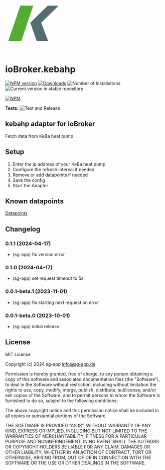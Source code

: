 ![Logo](admin/kebahp.png)
# ioBroker.kebahp

[![NPM version](https://img.shields.io/npm/v/iobroker.kebahp.svg)](https://www.npmjs.com/package/iobroker.kebahp)
[![Downloads](https://img.shields.io/npm/dm/iobroker.kebahp.svg)](https://www.npmjs.com/package/iobroker.kebahp)
![Number of Installations](https://iobroker.live/badges/kebahp-installed.svg)
![Current version in stable repository](https://iobroker.live/badges/kebahp-stable.svg)

[![NPM](https://nodei.co/npm/iobroker.kebahp.png?downloads=true)](https://nodei.co/npm/iobroker.kebahp/)

**Tests:** ![Test and Release](https://github.com/sg-app/ioBroker.kebahp/workflows/Test%20and%20Release/badge.svg)

## kebahp adapter for ioBroker

Fetch data from KeBa heat pump

## Setup

1. Enter the ip address of your KeBa heat pump
1. Configure the refresh interval if needed
1. Remove or add datapoints if needed
1. Save the config
1. Start the Adapter

## Known datapoints

[Datapoints](./docs/datapoints.md)


## Changelog
<!--
	Placeholder for the next version (at the beginning of the line):
	### **WORK IN PROGRESS**
-->
### 0.1.1 (2024-04-17)
* (sg-app) fix version error

### 0.1.0 (2024-04-17)
* (sg-app) set request timeout to 5s

### 0.0.1-beta.1 (2023-11-01)
* (sg-app) fix starting next request on error

### 0.0.1-beta.0 (2023-10-01)
* (sg-app) initial release

## License
MIT License

Copyright (c) 2024 sg-app <info@sg-app.de>

Permission is hereby granted, free of charge, to any person obtaining a copy
of this software and associated documentation files (the "Software"), to deal
in the Software without restriction, including without limitation the rights
to use, copy, modify, merge, publish, distribute, sublicense, and/or sell
copies of the Software, and to permit persons to whom the Software is
furnished to do so, subject to the following conditions:

The above copyright notice and this permission notice shall be included in all
copies or substantial portions of the Software.

THE SOFTWARE IS PROVIDED "AS IS", WITHOUT WARRANTY OF ANY KIND, EXPRESS OR
IMPLIED, INCLUDING BUT NOT LIMITED TO THE WARRANTIES OF MERCHANTABILITY,
FITNESS FOR A PARTICULAR PURPOSE AND NONINFRINGEMENT. IN NO EVENT SHALL THE
AUTHORS OR COPYRIGHT HOLDERS BE LIABLE FOR ANY CLAIM, DAMAGES OR OTHER
LIABILITY, WHETHER IN AN ACTION OF CONTRACT, TORT OR OTHERWISE, ARISING FROM,
OUT OF OR IN CONNECTION WITH THE SOFTWARE OR THE USE OR OTHER DEALINGS IN THE
SOFTWARE.